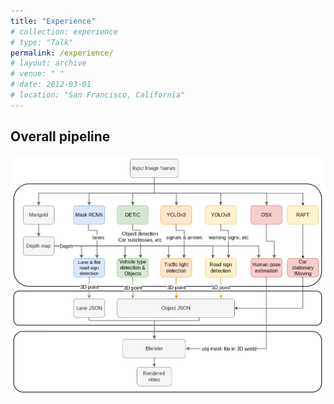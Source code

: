 ```yaml
---
title: "Experience"
# collection: experience
# type: "Talk"
permalink: /experience/
# layout: archive
# venue: " "
# date: 2012-03-01
# location: "San Francisco, California"
---
```


## Overall pipeline

<img src='/images/einstein_vision/einstein_vision_pipeline.png' width='600'/>
